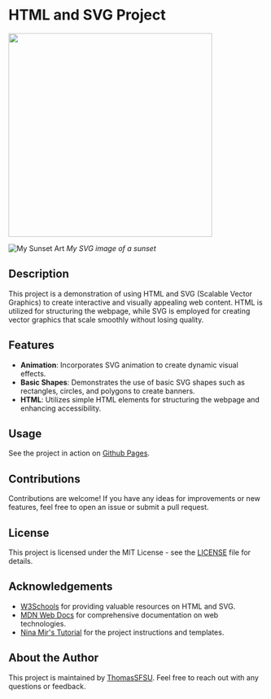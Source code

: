 # HTML and SVG Project
<img src="https://thomassfsu.github.io/assignment-5/resources/sunset.svg" height="400px">

![My Sunset Art](https://thomassfsu.github.io/assignment-5/resources/sunset.svg)
*My SVG image of a sunset*

## Description
This project is a demonstration of using HTML and SVG (Scalable Vector Graphics) to create interactive and visually appealing web content. HTML is utilized for structuring the webpage, while SVG is employed for creating vector graphics that scale smoothly without losing quality.

## Features
- **Animation**: Incorporates SVG animation to create dynamic visual effects.
- **Basic Shapes**: Demonstrates the use of basic SVG shapes such as rectangles, circles, and polygons to create banners.
- **HTML**: Utilizes simple HTML elements for structuring the webpage and enhancing accessibility.

## Usage
See the project in action on [Github Pages](https://thomassfsu.github.io/assignment-5/).

## Contributions
Contributions are welcome! If you have any ideas for improvements or new features, feel free to open an issue or submit a pull request.

## License
This project is licensed under the MIT License - see the [LICENSE](LICENSE) file for details.

## Acknowledgements
- [W3Schools](https://www.w3schools.com/) for providing valuable resources on HTML and SVG.
- [MDN Web Docs](https://developer.mozilla.org/) for comprehensive documentation on web technologies.
- [Nina Mir's Tutorial](https://github.com/nina-mir/CSC317-assignments/tree/main/assignment-5) for the project instructions and templates.

## About the Author
This project is maintained by [ThomasSFSU](https://github.com/ThomasSFSU). Feel free to reach out with any questions or feedback.
